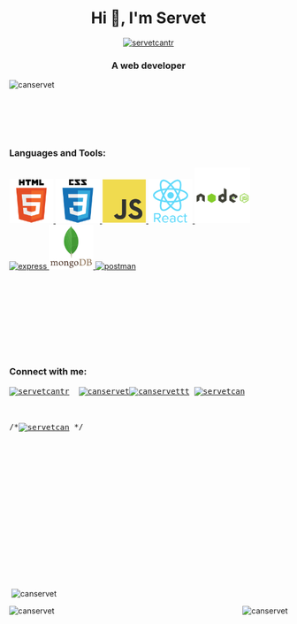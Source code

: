 

<!--
**canservet/canservet** is a ✨ _special_ ✨ repository because its `README.md` (this file) appears on your GitHub profile.

Here are some ideas to get you started:

- 🔭 I’m currently working on ...                              

 <a href="https://media.tenor.com/BdVowvnbXo4AAAAC/space-astronaut.gif">Space Astronaut GIF</a>from <a href="https://tenor.com/search/space-gifs">Space GIFs</a>


- 🌱 I’m currently learning ...
- 👯 I’m looking to collaborate on ...
- 🤔 I’m looking for help with ...
- 💬 Ask me about ...
- 📫 How to reach me: ...
- 😄 Pronouns: ...
- ⚡ Fun fact: ...
-->


<h1 align="center">Hi 👋, I'm Servet</h1>

<p align="center"> <a href="https://twitter.com/servetcantr" target="blank"><img src="https://media.tenor.com/BdVowvnbXo4AAAAC/space-astronaut.gif" alt="servetcantr" /></a> </p>
<h3 align="center">A web developer</h3>

<p align="left"> <img src="https://komarev.com/ghpvc/?username=canservet&label=Profile%20views&color=0e75b6&style=flat" alt="canservet" /> </p>




</p>


</br>

</br>

</br>

</br>

<h3 align="left">Languages and Tools:</h3>


<a href="https://www.w3.org/html/" target="_blank" rel="noreferrer"> <img src="https://raw.githubusercontent.com/devicons/devicon/master/icons/html5/html5-original-wordmark.svg" alt="html5" width="80" height="80"/> </a><a href="https://www.w3schools.com/css/" target="_blank" rel="noreferrer"> <img src="https://raw.githubusercontent.com/devicons/devicon/master/icons/css3/css3-original-wordmark.svg" alt="CSS3" width="80" height="80"  /><a href="https://developer.mozilla.org/en-US/docs/Web/JavaScript" target="_blank" rel="noreferrer"> <img src="https://raw.githubusercontent.com/devicons/devicon/master/icons/javascript/javascript-original.svg" alt="javascript" width="80" height="80"/> </a> <a href="https://reactjs.org/" target="_blank" rel="noreferrer"> <img src="https://raw.githubusercontent.com/devicons/devicon/master/icons/react/react-original-wordmark.svg" alt="react" width="80" height="80"/> </a> <a href="https://nodejs.org" target="_blank" rel="noreferrer"> <img src="https://raw.githubusercontent.com/devicons/devicon/master/icons/nodejs/nodejs-original-wordmark.svg" alt="nodejs" width="100" height="100"/> </a> </a> <a href="https://expressjs.com" target="_blank" rel="noreferrer"> <img src="https://www.nextontop.com/assets/img/services/web/expressjs.svg" alt="express" width="100" height="100"/> </a> <a href="https://www.mongodb.com/" target="_blank" rel="noreferrer"> <img src="https://raw.githubusercontent.com/devicons/devicon/master/icons/mongodb/mongodb-original-wordmark.svg" alt="mongodb" width="80" height="80"/> </a> <a href="https://postman.com" target="_blank" rel="noreferrer"> <img src="https://www.vectorlogo.zone/logos/getpostman/getpostman-icon.svg" alt="postman" width="80" height="80"/> </a>


</p>



</br>






</br>

</br>

</br>

</br>

</br>

</br>

</br>


<h3 align="left">Connect with me:</h3>

<pre>
<a href="https://twitter.com/servetcantr" target="blank"><img align="center" src="https://raw.githubusercontent.com/rahuldkjain/github-profile-readme-generator/master/src/images/icons/Social/twitter.svg" alt="servetcantr" height="50" width="50"  margin="100px"/></a>  <a href="https://linkedin.com/in/canservet" target="blank"><img align="center" src="https://raw.githubusercontent.com/rahuldkjain/github-profile-readme-generator/master/src/images/icons/Social/linked-in-alt.svg" alt="canservet" height="50" width="50" /></a><a href="https://instagram.com/canservettt" target="blank"><img align="center" src="https://raw.githubusercontent.com/rahuldkjain/github-profile-readme-generator/master/src/images/icons/Social/instagram.svg" alt="canservettt" height="50" width="50" /></a> <a href="https://codepen.io/servetcan" target="blank"><img align="center" src="https://raw.githubusercontent.com/rahuldkjain/github-profile-readme-generator/master/src/images/icons/Social/codepen.svg" alt="servetcan" height="50" width="50" /></a>



/*<a href="https://www.youtube.com/c/servetcan" target="blank"><img align="center" src="https://raw.githubusercontent.com/rahuldkjain/github-profile-readme-generator/master/src/images/icons/Social/youtube.svg" alt="servetcan" height="30" width="40" /></a> */ 

</pre>
</br>

</br>

</br>

</br>

</br>

</br>

</br>

</br>

</br>

</br>

</br>

</br>

</br>

</br>





















<p>&nbsp;<img align="center" src="https://github-readme-stats.vercel.app/api?username=canservet&show_icons=true&locale=en" alt="canservet" /></p>
<p><img align="left" src="https://github-readme-stats.vercel.app/api/top-langs?username=canservet&show_icons=true&locale=en&layout=compact" alt="canservet" /></p>

<p><img align="right" src="https://github-readme-streak-stats.herokuapp.com/?user=canservet&" alt="canservet" /></p>
